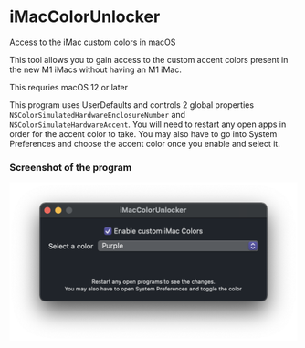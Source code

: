 # iMacColorUnlocker
Access to the iMac custom colors in macOS 

This tool allows you to gain access to the custom accent colors present in the new M1 iMacs without having an M1 iMac. 

This requries macOS 12 or later 

This program uses UserDefaults and controls 2 global properties `NSColorSimulatedHardwareEnclosureNumber` and `NSColorSimulateHardwareAccent`. You will need to restart any open apps in order for the accent color to take. You may also have to go into System Preferences and choose the accent color once you enable and select it.

### Screenshot of the program

![Screenshot of the program](https://github.com/elunico/iMacColorUnlocker/blob/main/sample.png?raw=true)
